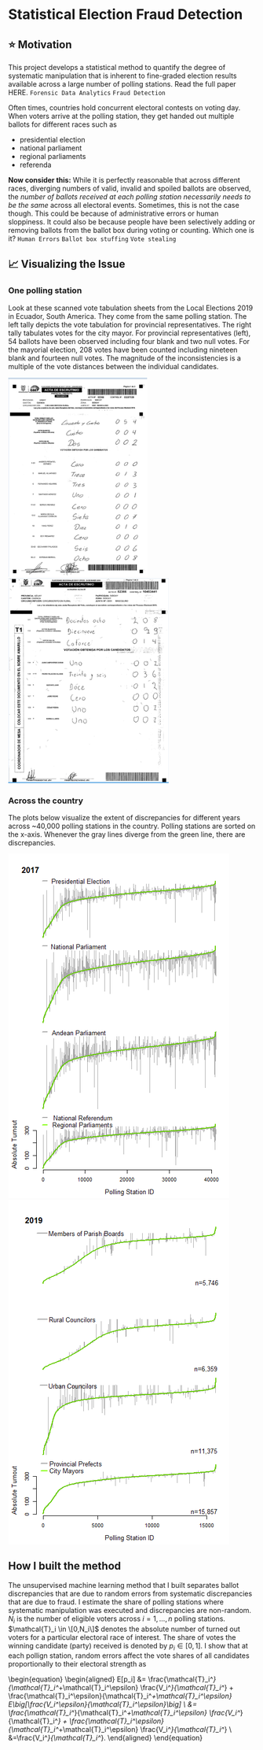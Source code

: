 # Statistical Election Fraud Detection 
## :star: Motivation 
This project develops a statistical method to quantify the degree of systematic manipulation that is inherent to fine-graded election results available 
across a large number of polling stations. Read the full paper HERE. `Forensic Data Analytics` `Fraud Detection` 

Often times, countries hold concurrent electoral contests on voting day. When voters arrive at the polling station, they get handed out multiple ballots for different 
races such as 
- presidential election 
- national parliament
- regional parliaments
- referenda

**Now consider this:** While it is perfectly reasonable that across different races, diverging numbers of valid, invalid and spoiled ballots are observed, the *number of ballots received at each polling station necessarily needs to be the same* across all electoral events. Sometimes, this is not the case though. This could be because of administrative errors or human sloppiness. It could also be because people have been selectively adding or removing ballots from the ballot box during voting or counting. Which one is it? `Human Errors` `Ballot box stuffing` `Vote stealing`

## :chart_with_upwards_trend: Visualizing the Issue 
### One polling station
Look at these scanned vote tabulation sheets from the Local Elections 2019 in Ecuador, South America. They come from the same polling station. The left tally depicts the vote tabulation for provincial representatives. The right tally tabulates votes for the city mayor. For provincial representatives (left), 54 ballots have been observed including four blank and two null votes. For the mayorial election, 208 votes have been counted including nineteen blank and fourteen null votes. The magnitude of the inconsistencies is a multiple of the vote distances between the individual candidates.

![alt-text-1](acta_prefecto.png "Election of Provincial Representatives") ![alt-text-2](acta_alcalde.png "Election of City Mayor")

### Across the country
The plots below visualize the extent of discrepancies for different years across ~40,000 polling stations in the country. Polling stations are sorted on the x-axis. Whenever the gray lines diverge from the green line, there are discrepancies. 

![alt-text-1](undervoting_2017.png) ![alt-text-2](undervoting_2019.png)

## How I built the method
The unsupervised machine learning method that I built separates ballot discrepancies that are due to random errors from systematic discrepancies that are due to fraud. I estimate the share of polling stations where systematic manipulation was executed and discrepancies are non-random. $N_i$ is the number of eligible voters across $i=1,...,n$ polling stations. $\mathcal{T}_i \in \[0,N_i\]$ denotes the absolute number of turned out voters for a particular electoral race of interest. The share of votes the winning candidate (party) received is denoted by $p_i \in [0,1]$. I show that at each pollign station, random errors affect the vote shares of all candidates proportionally to their electoral strength as 

\begin{equation}
    \begin{aligned}
    E[p_i] &= \frac{\mathcal{T}_i^*}{\mathcal{T}_i^*+\mathcal{T}_i^\epsilon} \frac{V_i^*}{\mathcal{T}_i^*} + \frac{\mathcal{T}_i^\epsilon}{\mathcal{T}_i^*+\mathcal{T}_i^\epsilon} E\big[\frac{V_i^\epsilon}{\mathcal{T}_i^\epsilon}\big] \\
    &= \frac{\mathcal{T}_i^*}{\mathcal{T}_i^*+\mathcal{T}_i^\epsilon} \frac{V_i^*}{\mathcal{T}_i^*} + \frac{\mathcal{T}_i^\epsilon}{\mathcal{T}_i^*+\mathcal{T}_i^\epsilon} \frac{V_i^*}{\mathcal{T}_i^*} \\
    &=\frac{V_i^*}{\mathcal{T}_i^*}.
\end{aligned}
\end{equation}


